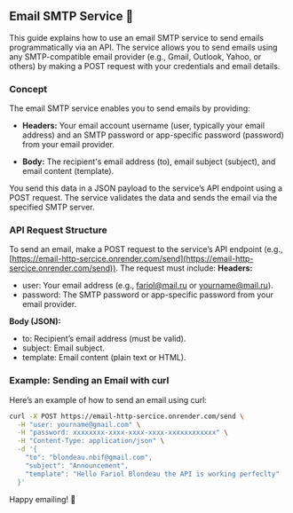 ## Email SMTP Service 📧

This guide explains how to use an email SMTP service to send emails programmatically via an API. The service allows you to send emails using any SMTP-compatible email provider (e.g., Gmail, Outlook, Yahoo, or others) by making a POST request with your credentials and email details.

### Concept
The email SMTP service enables you to send emails by providing:
- **Headers:** Your email account username (user, typically your email address) and an SMTP password or app-specific password (password) from your email provider.

- **Body:** The recipient's email address (to), email subject (subject), and email content (template).

You send this data in a JSON payload to the service’s API endpoint using a POST request. The service validates the data and sends the email via the specified SMTP server.

### API Request Structure
To send an email, make a POST request to the service’s API endpoint (e.g., [https://email-http-sercice.onrender.com/send](https://email-http-sercice.onrender.com/send)). The request must include:
**Headers:**
- user: Your email address (e.g., fariol@mail.ru or yourname@mail.ru).
- password: The SMTP password or app-specific password from your email provider.

**Body (JSON):**
- to: Recipient’s email address (must be valid).
- subject: Email subject.
- template: Email content (plain text or HTML).

### Example: Sending an Email with curl
Here’s an example of how to send an email using curl:

```bash
curl -X POST https://email-http-sercice.onrender.com/send \
  -H "user: yourname@gmail.com" \
  -H "password: xxxxxxxx-xxxx-xxxx-xxxx-xxxxxxxxxxxx" \
  -H "Content-Type: application/json" \
  -d '{
    "to": "blondeau.nbif@gmail.com",
    "subject": "Announcement",
    "template": "Hello Fariol Blondeau the API is working perfeclty"
  }'
```

Happy emailing! 🚀